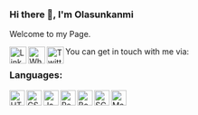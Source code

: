 ### Hi there 👋, I'm Olasunkanmi 

Welcome to my Page. 

You can get in touch with me via:
<a href="https://www.linkedin.com/in/aqo" target="_blank" rel="nofollow"><img align="left" alt="Linkedin" width="30px" src="https://cdn-icons-png.flaticon.com/512/174/174857.png" /></a>
<a href="https://wa.me/2349098419054" target="_blank" rel="nofollow"><img align="left" alt="Whatsapp" width="30px" src="https://www.freepnglogos.com/uploads/whatsapp-logo-png-hd-2.png" /></a>
<a href="https://www.twitter.com/ola_szuko" target="_blank" rel="nofollow"><img align="left" alt="Twitter" width="30px" src="https://www.freepnglogos.com/uploads/twitter-logo-png/twitter-logo-vector-png-clipart-1.png" /></a>


### Languages:
<img align="left" alt="HTML" width="27px" src="https://cdn-icons-png.flaticon.com/512/174/174854.png" />
<img align="left" alt="CSS" width="27px" src="https://cdn-icons-png.flaticon.com/512/732/732190.png" />
<img align="left" alt="JavaScript" width="27px" src="https://www.freepnglogos.com/uploads/javascript-png/js-logo-png-5.png" />
<img align="left" alt="React" width="27px" src="https://cdn-icons-png.flaticon.com/128/1126/1126012.png" />
<img align="left" alt="Bootstrap" width="27px" src="https://cdn-icons-png.flaticon.com/128/5968/5968672.png" />
<img align="left" alt="SCSS" width="27px" src="https://cdn-icons-png.flaticon.com/128/919/919831.png" />
<img align="left" alt="Material UI" width="27px" src="https://img.icons8.com/color/2x/material-ui.png" />
